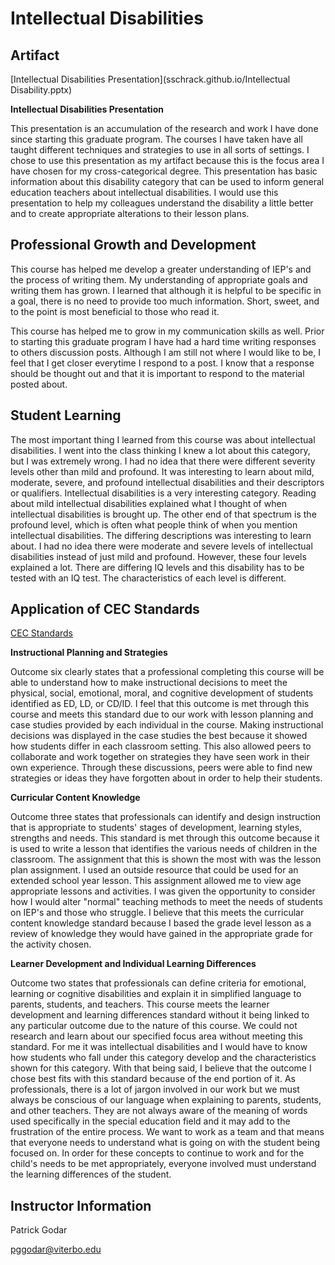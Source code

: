 # Intellectual Disabilities

## Artifact 

[Intellectual Disabilities Presentation](sschrack.github.io/Intellectual Disability.pptx)

**Intellectual Disabilities Presentation**

This presentation is an accumulation of the research and work I have done since starting this graduate program. The courses I have taken have all taught different techniques and strategies to use in all sorts of settings. I chose to use this presentation as my artifact because this is the focus area I have chosen for my cross-categorical degree. This presentation has basic information about this disability category that can be used to inform general education teachers about intellectual disabilities. I would use this presentation to help my colleagues understand the disability a little better and to create appropriate alterations to their lesson plans. 

## Professional Growth and Development

This course has helped me develop a greater understanding of IEP's and the process of writing them. My understanding of appropriate goals and writing them has grown. I learned that although it is helpful to be specific in a goal, there is no need to provide too much information. Short, sweet, and to the point is most beneficial to those who read it. 

This course has helped me to grow in my communication skills as well. Prior to starting this graduate program I have had a hard time writing responses to others discussion posts. Although I am still not where I would like to be, I feel that I get closer everytime I respond to a post. I know that a response should be thought out and that it is important to respond to the material posted about. 

## Student Learning

The most important thing I learned from this course was about intellectual disabilities. I went into the class thinking I knew a lot about this category, but I was extremely wrong. I had no idea that there were different severity levels other than mild and profound. It was interesting to learn about mild, moderate, severe, and profound intellectual disabilities and their descriptors or qualifiers. Intellectual disabilities is a very interesting category. Reading about mild intellectual disabilities explained what I thought of when intellectual disabilities is brought up. The other end of that spectrum is the profound level, which is often what people think of when you mention intellectual disabilities. The differing descriptions was interesting to learn about. I had no idea there were moderate and severe levels of intellectual disabilities instead of just mild and profound. However, these four levels explained a lot. There are differing IQ levels and this disability has to be tested with an IQ test. The characteristics of each level is different. 

## Application of CEC Standards

[CEC Standards](CECStandards.html)

**Instructional Planning and Strategies**

Outcome six clearly states that a professional completing this course will be able to understand how to make instructional decisions to meet the physical, social, emotional, moral, and cognitive development of students identified as ED, LD, or CD/ID. I feel that this outcome is met through this course and meets this standard due to our work with lesson planning and case studies provided by each individual in the course. Making instructional decisions was displayed in the case studies the best because it showed how students differ in each classroom setting. This also allowed peers to collaborate and work together on strategies they have seen work in their own experience. Through these discussions, peers were able to find new strategies or ideas they have forgotten about in order to help their students. 

**Curricular Content Knowledge**

Outcome three states that professionals can identify and design instruction that is appropriate to students' stages of development, learning styles, strengths and needs. This standard is met through this outcome because it is used to write a lesson that identifies the various needs of children in the classroom. The assignment that this is shown the most with was the lesson plan assignment. I used an outside resource that could be used for an extended school year lesson. This assignment allowed me to view age appropriate lessons and activities. I was given the opportunity to consider how I would alter "normal" teaching methods to meet the needs of students on IEP's and those who struggle. I believe that this meets the curricular content knowledge standard because I based the grade level lesson as a review of knowledge they would have gained in the appropriate grade for the activity chosen.  

**Learner Development and Individual Learning Differences**

Outcome two states that professionals can define criteria for emotional, learning or cognitive disabilities and explain it in simplified language to parents, students, and teachers. This course meets the learner development and learning differences standard without it being linked to any particular outcome due to the nature of this course. We could not research and learn about our specified focus area without meeting this standard. For me it was intellectual disabilities and I would have to know how students who fall under this category develop and the characteristics shown for this category. With that being said, I believe that the outcome I chose best fits with this standard because of the end portion of it. As professionals, there is a lot of jargon involved in our work but we must always be conscious of our language when explaining to parents, students, and other teachers. They are not always aware of the meaning of words used specifically in the special education field and it may add to the frustration of the entire process. We want to work as a team and that means that everyone needs to understand what is going on with the student being focused on. In order for these concepts to continue to work and for the child's needs to be met appropriately, everyone involved must understand the learning differences of the student. 

## Instructor Information

Patrick Godar

pggodar@viterbo.edu 
